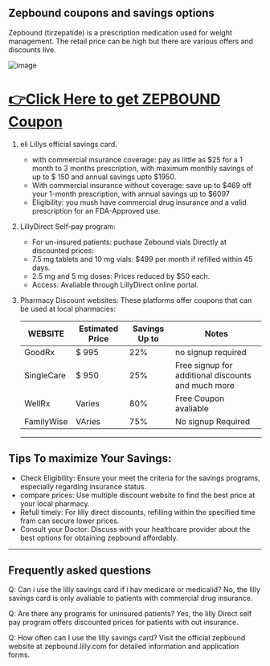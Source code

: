 ## Zepbound coupons and savings options

Zepbound (tirzepatide) is a prescription medication used for weight management. The retail price can be high but there are various
offers and discounts live.

![image](https://github.com/user-attachments/assets/cd51b492-69cc-4e85-ac07-ee1200b5eed6)


<h1><a href="https://www.google.com/url?q=https%3A%2F%2Fwww.dynews.net%2F2025%2F05%2Fzepbound-savings-card-manufacturer.html&sa=D&sntz=1&usg=AOvVaw3mVdZ-ksKHlGs9bifherRc">👉Click Here to get ZEPBOUND Coupon</a></h1>

1. eli Lillys official savings card.
   * with commercial insurance coverage: pay as little as $25 for a 1 month to 3 months prescription, with maximum monthly savings
   of up to $ 150 and annual savings upto $1950.
   * With commercial insurance without coverage: save up to $469 off your 1-month prescription, with annual savings up to $6097
   * Eligibility: you mush have commercial drug insurance and a valid prescription for an FDA-Approved use.
  
2. LillyDirect Self-pay program:
   * For un-insured patients: puchase Zebound vials Directly at discounted prices:
   * 7.5 mg tablets and 10 mg vials: $499 per month if refilled within 45 days.
   * 2.5 mg and 5 mg doses: Prices reduced by $50 each.
   * Access: Avaliable through LillyDirect online portal.

3. Pharmacy Discount websites:
   These platforms offer coupons that can be used at local pharmacies:

   | WEBSITE  | Estimated Price | Savings Up to | Notes |
   | -------- | --------------- | ------------- | ------ |
   | GoodRx    | $ 995 | 22%  | no signup required |
   | SingleCare | $ 950 | 25% | Free signup for additional discounts and much more |
   | WellRx | Varies | 80% | Free Coupon avaliable |
   | FamilyWise | VAries | 75% | No signup Required |

   -----
## Tips To maximize Your Savings:

* Check Eligibility: Ensure your meet the criteria for the savings programs, especially regarding insurance status.
* compare prices: Use multiple discount website to find the best price at your local pharmacy.
* Refull timely: For lilly direct discounts, refilling within the specified time fram can secure lower prices.
* Consult your Doctor: Discuss with your healthcare provider about the best options for obtaining zepbound affordably.

------------

## Frequently asked questions 

Q: Can i use the lilly savings card if i hav medicare or medicalid?
No, the lilly savings card is only avaliable to patients with commercial drug insurance.

Q: Are there any programs for uninsured patients?
Yes, the lilly Direct self pay program offers discounted prices for patients with out insurance.

Q: How often can I use the lilly savings card?
Visit the official zepbound website at zepbound.lilly.com for detailed information and application forms.


   
    

<!--

**Here are some ideas to get you started:**

🙋‍♀️ A short introduction - what is your organization all about?
🌈 Contribution guidelines - how can the community get involved?
👩‍💻 Useful resources - where can the community find your docs? Is there anything else the community should know?
🍿 Fun facts - what does your team eat for breakfast?
🧙 Remember, you can do mighty things with the power of [Markdown](https://docs.github.com/github/writing-on-github/getting-started-with-writing-and-formatting-on-github/basic-writing-and-formatting-syntax)
-->
